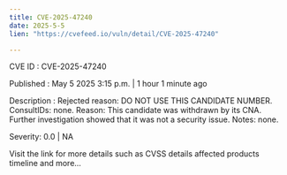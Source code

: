 ```yaml
---
title: CVE-2025-47240
date: 2025-5-5
lien: "https://cvefeed.io/vuln/detail/CVE-2025-47240"

---
```


CVE ID : CVE-2025-47240

Published :  May 5
2025
3:15 p.m. | 1 hour
1 minute ago

Description : Rejected reason: DO NOT USE THIS CANDIDATE NUMBER. ConsultIDs: none. Reason: This candidate was withdrawn by its CNA. Further investigation showed that it was not a security issue. Notes: none.

Severity: 0.0 | NA

Visit the link for more details
such as CVSS details
affected products
timeline
and more...
